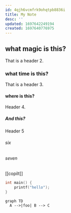 ```yaml
---
id: 4qjh6vcmfrk9ohqtpb8836i
title: My Note
desc: ''
updated: 1697642249194
created: 1697640776975
---
```


## what magic is this?

That is a header 2.

### what time is this?

That is a header 3.

#### where is this?

Header 4.

##### And this?

Header 5

###### six

###### seven

[[copilt]]


```c
int main() {
    printf("hello");
}
```

```mermaid
graph TD
  A -->|foo| B --> C
```
